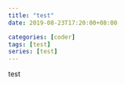 ```yaml
---
title: "test"
date: 2019-08-23T17:20:00+08:00

categories: [coder]
tags: [test]
series: [test]
---
```



test